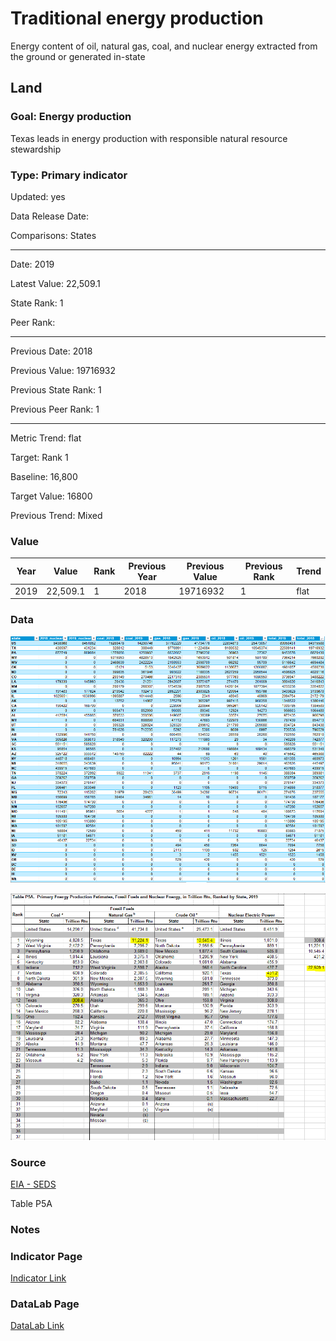 # Traditional energy production

Energy content of oil, natural gas, coal, and nuclear energy extracted from the ground or generated in-state

## Land

### Goal: Energy production

Texas leads in energy production with responsible natural resource stewardship

### Type: Primary indicator

Updated: yes

Data Release Date: 

Comparisons: States


----

Date: 2019

Latest Value: 22,509.1 

State Rank: 1

Peer Rank: 


----

Previous Date: 2018

Previous Value: 19716932

Previous State Rank: 1

Previous Peer Rank: 1


----
Metric Trend: flat

Target: Rank 1

Baseline: 16,800

Target Value: 16800

Previous Trend: Mixed



### Value

| Year      |  Value      | Rank        | Previous Year | Previous Value | Previous Rank | Trend | 
| ----------- | ----------- | ----------- | ----------- | ----------- | ----------- | -----------|
|   2019      |     22,509.1|     1       |      2018   |   19716932  |    1        |   flat     | 

### Data

![fossil](./images/fossil.PNG)

![fuel](./images/fuel.PNG)

### Source

[EIA - SEDS](https://www.eia.gov/state/seds/seds-data-complete.php?sid=US#StatisticsIndicators)

Table P5A

### Notes


### Indicator Page

[Indicator Link](https://indicators.texas2036.org/topics/81)

### DataLab Page

[DataLab Link](https://datalab.texas2036.org/zsqgffc/us-regional-energy-data-energy-consumption-prices-expenditures-and-production-estimates?accesskey=njoytfe)
